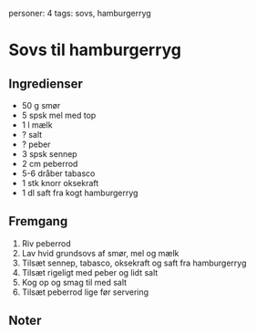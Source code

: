 personer: 4
tags: sovs, hamburgerryg

# Sovs til hamburgerryg

## Ingredienser
  - 50 g smør
  - 5 spsk mel med top
  - 1 l mælk
  - ? salt
  - ? peber
  - 3 spsk sennep
  - 2 cm peberrod
  - 5-6 dråber tabasco
  - 1 stk knorr oksekraft
  - 1 dl saft fra kogt hamburgerryg

## Fremgang
  1. Riv peberrod
  2. Lav hvid grundsovs af smør, mel og mælk
  3. Tilsæt sennep, tabasco, oksekraft og saft fra hamburgerryg
  4. Tilsæt rigeligt med peber og lidt salt
  5. Kog op og smag til med salt
  6. Tilsæt peberrod lige før servering

## Noter
